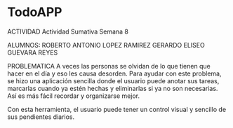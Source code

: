 # TodoAPP

ACTIVIDAD
Actividad Sumativa Semana 8

ALUMNOS:
ROBERTO ANTONIO LOPEZ RAMIREZ
GERARDO ELISEO GUEVARA REYES


PROBLEMATICA
A veces las personas se olvidan de lo que tienen que hacer en el día y eso les causa desorden. Para ayudar con este problema, se hizo una aplicación sencilla donde el usuario puede anotar sus tareas, marcarlas cuando ya estén hechas y eliminarlas si ya no son necesarias. Así es más fácil recordar y organizarse mejor.

Con esta herramienta, el usuario puede tener un control visual y sencillo de
sus pendientes diarios.